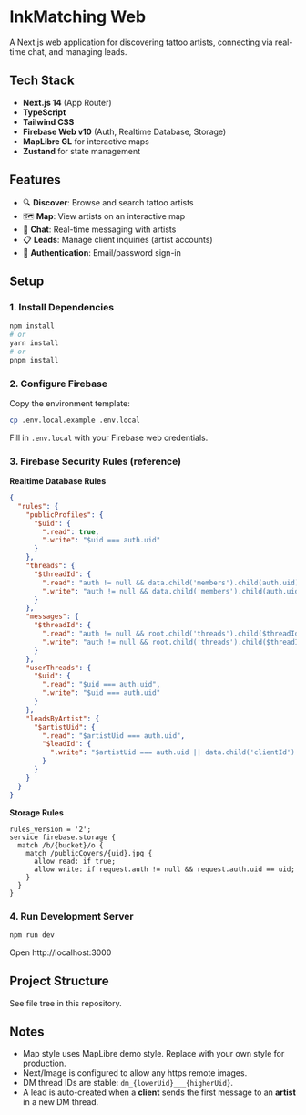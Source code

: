 # InkMatching Web

A Next.js web application for discovering tattoo artists, connecting via real-time chat, and managing leads.

## Tech Stack

- **Next.js 14** (App Router)
- **TypeScript**
- **Tailwind CSS**
- **Firebase Web v10** (Auth, Realtime Database, Storage)
- **MapLibre GL** for interactive maps
- **Zustand** for state management

## Features

- 🔍 **Discover**: Browse and search tattoo artists
- 🗺️ **Map**: View artists on an interactive map
- 💬 **Chat**: Real-time messaging with artists
- 📋 **Leads**: Manage client inquiries (artist accounts)
- 🔐 **Authentication**: Email/password sign-in

## Setup

### 1. Install Dependencies
```bash
npm install
# or
yarn install
# or
pnpm install
```

### 2. Configure Firebase
Copy the environment template:
```bash
cp .env.local.example .env.local
```

Fill in `.env.local` with your Firebase web credentials.

### 3. Firebase Security Rules (reference)

**Realtime Database Rules**
```json
{
  "rules": {
    "publicProfiles": {
      "$uid": {
        ".read": true,
        ".write": "$uid === auth.uid"
      }
    },
    "threads": {
      "$threadId": {
        ".read": "auth != null && data.child('members').child(auth.uid).exists()",
        ".write": "auth != null && data.child('members').child(auth.uid).exists()"
      }
    },
    "messages": {
      "$threadId": {
        ".read": "auth != null && root.child('threads').child($threadId).child('members').child(auth.uid).exists()",
        ".write": "auth != null && root.child('threads').child($threadId).child('members').child(auth.uid).exists()"
      }
    },
    "userThreads": {
      "$uid": {
        ".read": "$uid === auth.uid",
        ".write": "$uid === auth.uid"
      }
    },
    "leadsByArtist": {
      "$artistUid": {
        ".read": "$artistUid === auth.uid",
        "$leadId": {
          ".write": "$artistUid === auth.uid || data.child('clientId').val() === auth.uid"
        }
      }
    }
  }
}
```

**Storage Rules**
```
rules_version = '2';
service firebase.storage {
  match /b/{bucket}/o {
    match /publicCovers/{uid}.jpg {
      allow read: if true;
      allow write: if request.auth != null && request.auth.uid == uid;
    }
  }
}
```

### 4. Run Development Server
```bash
npm run dev
```
Open http://localhost:3000

## Project Structure
See file tree in this repository.

## Notes
- Map style uses MapLibre demo style. Replace with your own style for production.
- Next/Image is configured to allow any https remote images.
- DM thread IDs are stable: `dm_{lowerUid}___{higherUid}`.
- A lead is auto-created when a **client** sends the first message to an **artist** in a new DM thread.
